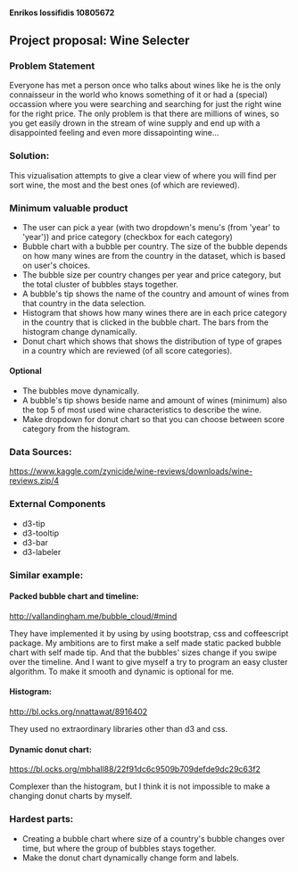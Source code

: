 #### Enrikos Iossifidis 10805672

## Project proposal: Wine Selecter

### Problem Statement
Everyone has met a person once who talks about wines like he is the only connaisseur in the world who knows something of it or had a (special) occassion where you were searching and searching for just the right wine for the right price. The only problem is that there are millions of wines, so you get easily drown in the stream of wine supply and end up with a disappointed feeling and even more dissapointing wine...

### Solution:

This vizualisation attempts to give a clear view of where you will find per sort wine, the most and the best ones (of which are reviewed). 

### Minimum valuable product

* The user can pick a year (with two dropdown's menu's (from 'year' to 'year')) and price category (checkbox for each category)
* Bubble chart with a bubble per country. The size of the bubble depends on how many wines are from the country in the dataset, which is based on user's choices. 
* The bubble size per country changes per year and price category, but the total cluster of bubbles stays together.
* A bubble's tip shows the name of the country and amount of wines from that country in the data selection.
* Histogram that shows how many wines there are in each price category in the country that is clicked in the bubble chart. The bars from the histogram change dynamically.
* Donut chart which shows that shows the distribution of type of grapes in a country which are reviewed (of all score categories).

#### Optional

* The bubbles move dynamically.
* A bubble's tip shows beside name and amount of wines (minimum) also the top 5 of most used wine characteristics to describe the wine.
* Make dropdown for donut chart so that you can choose between score category from the histogram.

### Data Sources:

https://www.kaggle.com/zynicide/wine-reviews/downloads/wine-reviews.zip/4

### External Components

* d3-tip
* d3-tooltip
* d3-bar
* d3-labeler

### Similar example: 

#### Packed bubble chart and timeline:
http://vallandingham.me/bubble_cloud/#mind 

They have implemented it by using by using bootstrap, css and coffeescript package. My ambitions are to first make a self made static packed bubble chart with self made tip. And that the bubbles' sizes change if you swipe over the timeline. And I want to give myself a try to program an easy cluster algorithm. To make it smooth and dynamic is optional for me.

#### Histogram:
http://bl.ocks.org/nnattawat/8916402

They used no extraordinary libraries other than d3 and css.

#### Dynamic donut chart:
https://bl.ocks.org/mbhall88/22f91dc6c9509b709defde9dc29c63f2

Complexer than the histogram, but I think it is not impossible to make a changing donut charts by myself.

### Hardest parts:

* Creating a bubble chart where size of a country's bubble changes over time, but where the group of bubbles stays together.
* Make the donut chart dynamically change form and labels.




